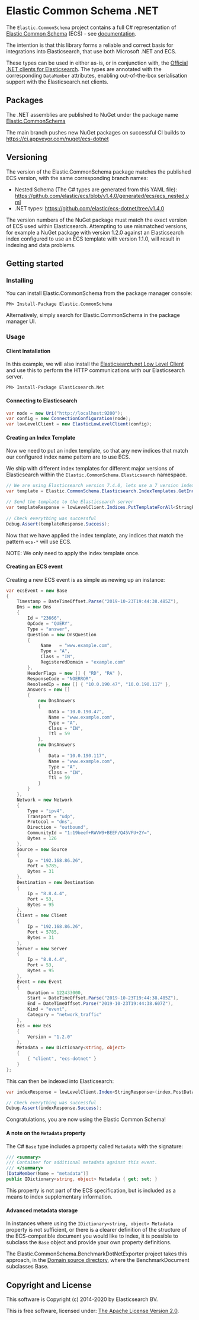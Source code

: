 # Elastic Common Schema .NET

The `Elastic.CommonSchema` project contains a full C# representation of [Elastic Common Schema](https://github.com/elastic/ecs) (ECS) - see [documentation](https://www.elastic.co/guide/en/ecs/current/index.html).

The intention is that this library forms a reliable and correct basis for integrations into Elasticsearch, that use both Microsoft .NET and ECS.

These types can be used in either as-is, or in conjunction with, the [Official .NET clients for Elasticsearch](https://github.com/elastic/elasticsearch-net). The types are annotated with the corresponding `DataMember` attributes, enabling out-of-the-box serialisation support with the Elasticsearch.net clients.

## Packages

The .NET assemblies are published to NuGet under the package name [Elastic.CommonSchema](http://nuget.org/packages/Elastic.CommonSchema)

The main branch pushes new NuGet packages on successful CI builds to https://ci.appveyor.com/nuget/ecs-dotnet

## Versioning

The version of the Elastic.CommonSchema package matches the published ECS version, with the same corresponding branch names:

 - Nested Schema (The C# types are generated from this YAML file): https://github.com/elastic/ecs/blob/v1.4.0/generated/ecs/ecs_nested.yml
 - .NET types: https://github.com/elastic/ecs-dotnet/tree/v1.4.0

The version numbers of the NuGet package must match the exact version of ECS used within Elasticsearch. Attempting to use mismatched versions, for example a NuGet package with version 1.2.0 against an Elasticsearch index configured to use an ECS template with version 1.1.0, will result in indexing and data problems.

## Getting started

### Installing

You can install Elastic.CommonSchema from the package manager console:

    PM> Install-Package Elastic.CommonSchema

Alternatively, simply search for Elastic.CommonSchema in the package manager UI.

### Usage

#### Client Installation

In this example, we will also install the [Elasticsearch.net Low Level Client](https://github.com/elastic/elasticsearch-net#elasticsearchnet) and use this to perform the HTTP communications with our Elasticsearch server.

    PM> Install-Package Elasticsearch.Net

#### Connecting to Elasticsearch

```csharp
var node = new Uri("http://localhost:9200");
var config = new ConnectionConfiguration(node);
var lowLevelClient = new ElasticLowLevelClient(config);
```
#### Creating an Index Template

Now we need to put an index template, so that any new indices that match our configured index name pattern are to use ECS.

We ship with different index templates for different major versions of Elasticsearch within the `Elastic.CommonSchema.Elasticsearch` namespace.

```csharp
// We are using Elasticsearch version 7.4.0, lets use a 7 version index template
var template = Elastic.CommonSchema.Elasticsearch.IndexTemplates.GetIndexTemplateForElasticsearch7("ecs-*");

// Send the template to the Elasticsearch server
var templateResponse = lowLevelClient.Indices.PutTemplateForAll<StringResponse>("ecs-template", template);
   
// Check everything was successful
Debug.Assert(templateResponse.Success);
```

Now that we have applied the index template, any indices that match the pattern `ecs-*` will use ECS.

NOTE: We only need to apply the index template once.

#### Creating an ECS event

Creating a new ECS event is as simple as newing up an instance:

```csharp
var ecsEvent = new Base
{
    Timestamp = DateTimeOffset.Parse("2019-10-23T19:44:38.485Z"),
    Dns = new Dns
    {
        Id = "23666",
        OpCode = "QUERY",
        Type = "answer",
        Question = new DnsQuestion
        {
             Name   = "www.example.com",
             Type = "A",
             Class = "IN",
             RegisteredDomain = "example.com"
        },
        HeaderFlags = new [] { "RD", "RA" },
        ResponseCode = "NOERROR",
        ResolvedIp = new [] { "10.0.190.47", "10.0.190.117" },
        Answers = new []
        {
            new DnsAnswers
            {
                Data = "10.0.190.47",
                Name = "www.example.com",
                Type = "A",
                Class = "IN",
                Ttl = 59
            },
            new DnsAnswers
            {
                Data = "10.0.190.117",
                Name = "www.example.com",
                Type = "A",
                Class = "IN",
                Ttl = 59
            }
        }
    },
    Network = new Network
    {
        Type = "ipv4",
        Transport = "udp",
        Protocol = "dns",
        Direction = "outbound",
        CommunityId = "1:19beef+RWVW9+BEEF/Q45VFU+2Y=",
        Bytes = 126
    },
    Source = new Source
    {
        Ip = "192.168.86.26",
        Port = 5785,
        Bytes = 31
    },
    Destination = new Destination
    {
        Ip = "8.8.4.4",
        Port = 53,
        Bytes = 95
    },
    Client = new Client
    {
        Ip = "192.168.86.26",
        Port = 5785,
        Bytes = 31
    },
    Server = new Server
    {
        Ip = "8.8.4.4",
        Port = 53,
        Bytes = 95
    },
    Event = new Event
    {
        Duration = 122433000,
        Start = DateTimeOffset.Parse("2019-10-23T19:44:38.485Z"),
        End = DateTimeOffset.Parse("2019-10-23T19:44:38.607Z"),
        Kind = "event",
        Category = "network_traffic"
    },
    Ecs = new Ecs
    {
        Version = "1.2.0"
    },
    Metadata = new Dictionary<string, object>
    {
        { "client", "ecs-dotnet" }
    }
};
```

This can then be indexed into Elasticsearch:

```csharp
var indexResponse = lowLevelClient.Index<StringResponse>(index,PostData.Serializable(ecsEvent));

// Check everything was successful
Debug.Assert(indexResponse.Success);
```

Congratulations, you are now using the Elastic Common Schema!

#### A note on the `Metadata` property

The C# `Base` type includes a property called `Metadata` with the signature:

```csharp
/// <summary>
/// Container for additional metadata against this event.
/// </summary>
[DataMember(Name = "metadata")]
public IDictionary<string, object> Metadata { get; set; }
```

This property is not part of the ECS specification, but is included as a means to index supplementary information.

#### Advanced metadata storage

In instances where using the `IDictionary<string, object> Metadata` property is not sufficient, or there is a clearer definition of the structure of the ECS-compatible document you would like to index, it is possible to subclass the `Base` object and provide your own property definitions.

The Elastic.CommonSchema.BenchmarkDotNetExporter project takes this approach, in the [Domain source directory](https://github.com/elastic/ecs-dotnet/tree/main/src/Elastic.CommonSchema.BenchmarkDotNetExporter), where the BenchmarkDocument subclasses Base.

## Copyright and License

This software is Copyright (c) 2014-2020 by Elasticsearch BV.

This is free software, licensed under: [The Apache License Version 2.0](https://github.com/elastic/ecs-dotnet/blob/main/license.txt).
